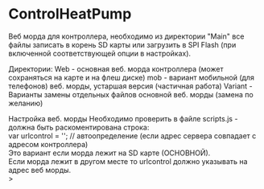# ControlHeatPump
Веб морда для контроллера, необходимо из директории "Main" все файлы записать в корень SD карты или загрузить в SPI Flash (при включенной соответствующей опции в настройках).<br>

Директории:
Web -  основная веб. морда контроллера (может сохраняться на карте и на флеш диске)
mob - вариант мобильной (для телефонов) веб. морды, устаршая версия (частичная работа)
Variant - Варианты замены отдельных файлов основной веб. морды (замена по желанию)

Настройка веб. морды
Необходимо проверить в файле scripts.js - должна быть раскоментирована строка:<br>
var urlcontrol = ''; //  автоопределение (если адрес сервера совпадает с адресом контроллера) <br>
Это вариант если морда лежит на SD карте (ОСНОВНОЙ). <br>
Если морда лежит в другом месте то urlcontrol должно указывать на адрес веб морды.<br>><br>




